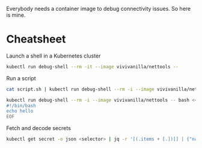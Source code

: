 Everybody needs a container image to debug connectivity issues. So here is mine.

# Cheatsheet

Launch a shell in a Kubernetes cluster
```bash
kubectl run debug-shell --rm -it --image vivivanilla/nettools --
```

Run a script
```bash
cat script.sh | kubectl run debug-shell --rm -i --image vivivanilla/nettools -- bash

kubectl run debug-shell --rm -i --image vivivanilla/nettools -- bash <<EOF
#!/bin/bash
echo hello
EOF
```

Fetch and decode secrets
```bash
kubectl get secret -o json <selector> | jq -r '[(.items + [.])[] | {"name": .metadata.name, "namespace": .metadata.namespace, "data": .data | map_values(@base64d) }]'
```


